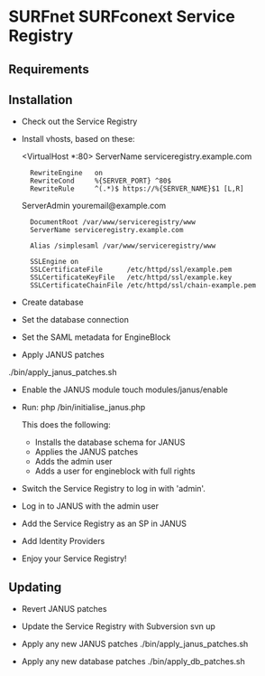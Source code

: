 SURFnet SURFconext Service Registry
===================================



Requirements
------------


Installation
------------

* Check out the Service Registry

* Install vhosts, based on these:

    <VirtualHost *:80>
        ServerName serviceregistry.example.com

        RewriteEngine   on
        RewriteCond     %{SERVER_PORT} ^80$
        RewriteRule     ^(.*)$ https://%{SERVER_NAME}$1 [L,R]
  </VirtualHost>
  <Virtualhost *:443>
        ServerAdmin youremail@example.com

        DocumentRoot /var/www/serviceregistry/www
        ServerName serviceregistry.example.com

        Alias /simplesaml /var/www/serviceregistry/www

        SSLEngine on
        SSLCertificateFile      /etc/httpd/ssl/example.pem
        SSLCertificateKeyFile   /etc/httpd/ssl/example.key
        SSLCertificateChainFile /etc/httpd/ssl/chain-example.pem
  </VirtualHost>

* Create database

* Set the database connection

* Set the SAML metadata for EngineBlock

* Apply JANUS patches

./bin/apply_janus_patches.sh

* Enable the JANUS module
  touch modules/janus/enable

* Run:
  php /bin/initialise_janus.php
 
  This does the following:
  * Installs the database schema for JANUS
  * Applies the JANUS patches
  * Adds the admin user
  * Adds a user for engineblock with full rights

* Switch the Service Registry to log in with 'admin'.

* Log in to JANUS with the admin user

* Add the Service Registry as an SP in JANUS

* Add Identity Providers

* Enjoy your Service Registry!


Updating
--------

* Revert JANUS patches

* Update the Service Registry with Subversion
  svn up

* Apply any new JANUS patches
  ./bin/apply_janus_patches.sh

* Apply any new database patches
  ./bin/apply_db_patches.sh
